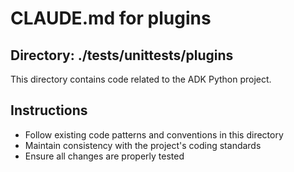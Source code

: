 # CLAUDE.md for plugins

## Directory: ./tests/unittests/plugins

This directory contains code related to the ADK Python project.

## Instructions
- Follow existing code patterns and conventions in this directory
- Maintain consistency with the project's coding standards
- Ensure all changes are properly tested
